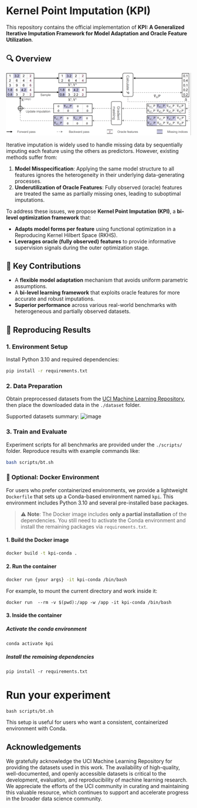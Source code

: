 # Kernel Point Imputation (KPI)

This repository contains the official implementation of **KPI: A Generalized Iterative Imputation Framework for Model Adaptation and Oracle Feature Utilization**.

## 🔍 Overview
![KPI Method Overview](./method.png)

Iterative imputation is widely used to handle missing data by sequentially imputing each feature using the others as predictors. However, existing methods suffer from:

1. **Model Misspecification**: Applying the same model structure to all features ignores the heterogeneity in their underlying data-generating processes.
2. **Underutilization of Oracle Features**: Fully observed (oracle) features are treated the same as partially missing ones, leading to suboptimal imputations.

To address these issues, we propose **Kernel Point Imputation (KPI)**, a **bi-level optimization framework** that:

- **Adapts model forms per feature** using functional optimization in a Reproducing Kernel Hilbert Space (RKHS).
- **Leverages oracle (fully observed) features** to provide informative supervision signals during the outer optimization stage.

## 🧠 Key Contributions

- A **flexible model adaptation** mechanism that avoids uniform parametric assumptions.
- A **bi-level learning framework** that exploits oracle features for more accurate and robust imputations.
- **Superior performance** across various real-world benchmarks with heterogeneous and partially observed datasets.



## 🧪 Reproducing Results

### 1. Environment Setup
Install Python 3.10 and required dependencies:
```bash
pip install -r requirements.txt
```


### 2. Data Preparation
Obtain preprocessed datasets from the [UCI Machine Learning Repository](https://archive.ics.uci.edu), then place the downloaded data in the `./dataset` folder.

Supported datasets summary:
<img width="1143" height="431" alt="image" src="https://github.com/user-attachments/assets/f416f80c-6ebc-445c-87a4-63948ccb410b" />


### 3. Train and Evaluate
Experiment scripts for all benchmarks are provided under the `./scripts/` folder. Reproduce results with example commands like:
```bash
bash scripts/bt.sh
```
### 🔧 Optional: Docker Environment 

For users who prefer containerized environments, we provide a lightweight `Dockerfile` that sets up a Conda-based environment named `kpi`. This environment includes Python 3.10 and several pre-installed base packages.

> ⚠️ **Note**: The Docker image includes **only a partial installation** of the dependencies. You still need to activate the Conda environment and install the remaining packages via `requirements.txt`.

#### 1. Build the Docker image

```bash
docker build -t kpi-conda .
```

#### 2. Run the container

```bash
docker run {your args} -it kpi-conda /bin/bash
```
For example, to mount the current directory and work inside it:
```
docker run  --rm -v $(pwd):/app -w /app -it kpi-conda /bin/bash
```


#### 3. Inside the container

##### Activate the conda environment
```
conda activate kpi
```
##### Install the remaining dependencies
```
pip install -r requirements.txt
```
# Run your experiment
```
bash scripts/bt.sh
```

This setup is useful for users who want a consistent, containerized environment with Conda. 


## Acknowledgements

We gratefully acknowledge the UCI Machine Learning Repository for providing the datasets used in this work. The availability of high-quality, well-documented, and openly accessible datasets is critical to the development, evaluation, and reproducibility of machine learning research. We appreciate the efforts of the UCI community in curating and maintaining this valuable resource, which continues to support and accelerate progress in the broader data science community.





